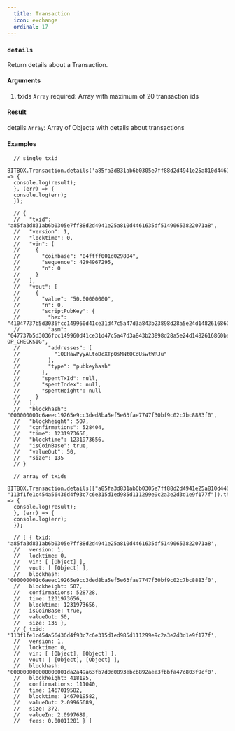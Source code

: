 ```yaml
---
  title: Transaction
  icon: exchange
  ordinal: 17
---
```


### `details`

Return details about a Transaction.

#### Arguments

1.  txids `Array` required: Array with maximum of 20 transaction ids

#### Result

details `Array`: Array of Objects with details about transactions

#### Examples


      // single txid
      BITBOX.Transaction.details('a85fa3d831ab6b0305e7ff88d2d4941e25a810d4461635df51490653822071a8').then((result) => {
      console.log(result);
      }, (err) => {
      console.log(err);
      });

      // {
      //   "txid": "a85fa3d831ab6b0305e7ff88d2d4941e25a810d4461635df51490653822071a8",
      //   "version": 1,
      //   "locktime": 0,
      //   "vin": [
      //     {
      //       "coinbase": "04ffff001d029804",
      //       "sequence": 4294967295,
      //       "n": 0
      //     }
      //   ],
      //   "vout": [
      //     {
      //       "value": "50.00000000",
      //       "n": 0,
      //       "scriptPubKey": {
      //         "hex": "41047737b5d3036fcc149960d41ce31d47c5a47d3a843b23898d28a5e24d1482616860ba5bc61f060586c7ac2b0e7e3ec76e4763cf897d5b8b1110691832c9368f8cac",
      //         "asm": "047737b5d3036fcc149960d41ce31d47c5a47d3a843b23898d28a5e24d1482616860ba5bc61f060586c7ac2b0e7e3ec76e4763cf897d5b8b1110691832c9368f8c OP_CHECKSIG",
      //         "addresses": [
      //           "1QEHawPyyALtoDcXTpQsMNtQCoUswtWRJu"
      //         ],
      //         "type": "pubkeyhash"
      //       },
      //       "spentTxId": null,
      //       "spentIndex": null,
      //       "spentHeight": null
      //     }
      //   ],
      //   "blockhash": "000000001c6aeec19265e9cc3ded8ba5ef5e63fae7747f30bf9c02c7bc8883f0",
      //   "blockheight": 507,
      //   "confirmations": 528404,
      //   "time": 1231973656,
      //   "blocktime": 1231973656,
      //   "isCoinBase": true,
      //   "valueOut": 50,
      //   "size": 135
      // }

      // array of txids
      BITBOX.Transaction.details(["a85fa3d831ab6b0305e7ff88d2d4941e25a810d4461635df51490653822071a8", "113f1fe1c454a56436d4f93c7c6e315d1ed985d111299e9c2a3e2d3d1e9f177f"]).then((result) => {
      console.log(result);
      }, (err) => {
      console.log(err);
      });

      // [ { txid: 'a85fa3d831ab6b0305e7ff88d2d4941e25a810d4461635df51490653822071a8',
      //   version: 1,
      //   locktime: 0,
      //   vin: [ [Object] ],
      //   vout: [ [Object] ],
      //   blockhash: '000000001c6aeec19265e9cc3ded8ba5ef5e63fae7747f30bf9c02c7bc8883f0',
      //   blockheight: 507,
      //   confirmations: 528728,
      //   time: 1231973656,
      //   blocktime: 1231973656,
      //   isCoinBase: true,
      //   valueOut: 50,
      //   size: 135 },
      // { txid: '113f1fe1c454a56436d4f93c7c6e315d1ed985d111299e9c2a3e2d3d1e9f177f',
      //   version: 1,
      //   locktime: 0,
      //   vin: [ [Object], [Object] ],
      //   vout: [ [Object], [Object] ],
      //   blockhash: '000000000000000001da2a49a63fb7d0d0893ebcb892aee3fbbfa47c803f9cf0',
      //   blockheight: 418195,
      //   confirmations: 111040,
      //   time: 1467019582,
      //   blocktime: 1467019582,
      //   valueOut: 2.09965689,
      //   size: 372,
      //   valueIn: 2.0997689,
      //   fees: 0.00011201 } ]
